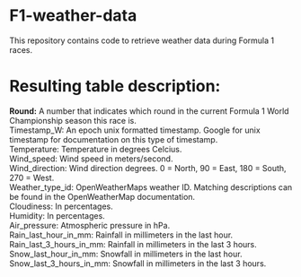 # F1-weather-data
This repository contains code to retrieve weather data during Formula 1 races.


# Resulting table description: 

<b>Round:</b>                    A number that indicates which round in the current Formula 1 World Championship season this race is.<br>
Timestamp_W:              An epoch unix formatted timestamp. Google for unix timestamp for documentation on this type of timestamp.<br>
Temperature:              Temperature in degrees Celcius.<br>
Wind_speed:               Wind speed in meters/second.<br>
Wind_direction:           Wind direction degrees. 0 = North, 90 = East, 180 = South, 270 = West.<br>
Weather_type_id:          OpenWeatherMaps weather ID. Matching descriptions can be found in the OpenWeatherMap documentation.<br>
Cloudiness:               In percentages.<br>
Humidity:                 In percentages.<br>
Air_pressure:             Atmospheric pressure in hPa.<br>
Rain_last_hour_in_mm:     Rainfall in millimeters in the last hour.<br>
Rain_last_3_hours_in_mm:  Rainfall in millimeters in the last 3 hours.<br>
Snow_last_hour_in_mm:     Snowfall in millimeters in the last hour.<br>
Snow_last_3_hours_in_mm:  Snowfall in millimeters in the last 3 hours.<br>
